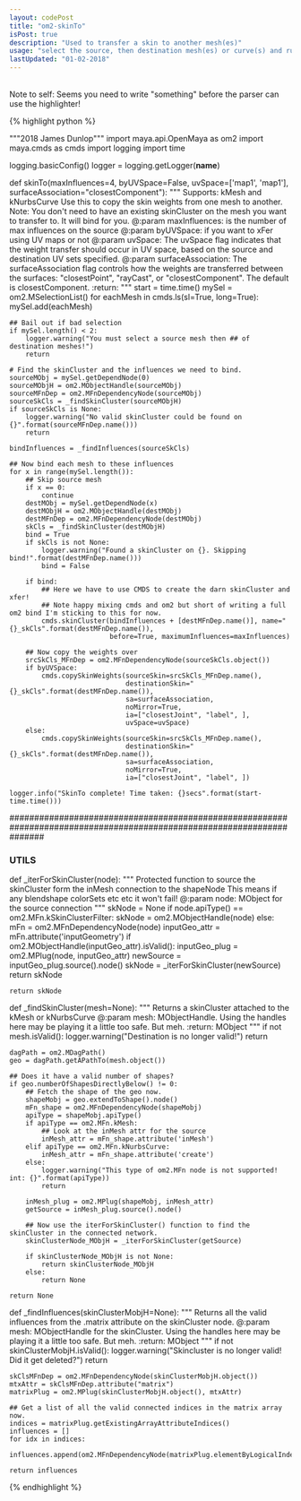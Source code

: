 ```yaml
---
layout: codePost
title: "om2-skinTo"
isPost: true
description: "Used to transfer a skin to another mesh(es)"
usage: "select the source, then destination mesh(es) or curve(s) and run skinTo()"
lastUpdated: "01-02-2018"
---
```


<br> Note to self: Seems you need to write "something" before the parser can use the highlighter!

{% highlight python %}

"""2018 James Dunlop"""
import maya.api.OpenMaya as om2
import maya.cmds as cmds
import logging
import time

logging.basicConfig()
logger = logging.getLogger(__name__)

def skinTo(maxInfluences=4, byUVSpace=False, uvSpace=['map1', 'map1'], surfaceAssociation="closestComponent"):
    """
    Supports: kMesh and kNurbsCurve
    Use this to copy the skin weights from one mesh to another.
    Note: You don't need to have an existing skinCluster on the mesh you want to transfer to. It will bind for you.
    @:param maxInfluences: is the number of max influences on the source
    @:param byUVSpace: if you want to xFer using UV maps or not
    @:param uvSpace: The uvSpace flag indicates that the weight transfer should occur in UV space, based on the source
                     and destination UV sets specified.
    @:param surfaceAssociation: The surfaceAssociation flag controls how the weights are transferred between the
                            surfaces: "closestPoint", "rayCast", or "closestComponent". The default is closestComponent.
    :return:
    """
    start = time.time()
    mySel = om2.MSelectionList()
    for eachMesh in cmds.ls(sl=True, long=True):
        mySel.add(eachMesh)

    ## Bail out if bad selection
    if mySel.length() < 2:
        logger.warning("You must select a source mesh then ## of destination meshes!")
        return

    # Find the skinCluster and the influences we need to bind.
    sourceMObj = mySel.getDependNode(0)
    sourceMObjH = om2.MObjectHandle(sourceMObj)
    sourceMFnDep = om2.MFnDependencyNode(sourceMObj)
    sourceSkCls = _findSkinCluster(sourceMObjH)
    if sourceSkCls is None:
        logger.warning("No valid skinCluster could be found on {}".format(sourceMFnDep.name()))
        return

    bindInfluences = _findInfluences(sourceSkCls)

    ## Now bind each mesh to these influences
    for x in range(mySel.length()):
        ## Skip source mesh
        if x == 0:
            continue
        destMObj = mySel.getDependNode(x)
        destMObjH = om2.MObjectHandle(destMObj)
        destMFnDep = om2.MFnDependencyNode(destMObj)
        skCls = _findSkinCluster(destMObjH)
        bind = True
        if skCls is not None:
            logger.warning("Found a skinCluster on {}. Skipping bind!".format(destMFnDep.name()))
            bind = False

        if bind:
            ## Here we have to use CMDS to create the darn skinCluster and xfer!
            ## Note happy mixing cmds and om2 but short of writing a full om2 bind I'm sticking to this for now.
            cmds.skinCluster(bindInfluences + [destMFnDep.name()], name="{}_skCls".format(destMFnDep.name()),
                             before=True, maximumInfluences=maxInfluences)

        ## Now copy the weights over
        srcSkCls_MFnDep = om2.MFnDependencyNode(sourceSkCls.object())
        if byUVSpace:
            cmds.copySkinWeights(sourceSkin=srcSkCls_MFnDep.name(),
                                 destinationSkin="{}_skCls".format(destMFnDep.name()),
                                 sa=surfaceAssociation,
                                 noMirror=True,
                                 ia=["closestJoint", "label", ],
                                 uvSpace=uvSpace)
        else:
            cmds.copySkinWeights(sourceSkin=srcSkCls_MFnDep.name(),
                                 destinationSkin="{}_skCls".format(destMFnDep.name()),
                                 sa=surfaceAssociation,
                                 noMirror=True,
                                 ia=["closestJoint", "label", ])

    logger.info("SkinTo complete! Time taken: {}secs".format(start-time.time()))

#######################################################################################################################
### UTILS
def _iterForSkinCluster(node):
    """
    Protected function to source the skinCluster form the inMesh connection to the shapeNode
    This means if any blendshape colorSets etc etc it won't fail!
    @:param node: MObject for the source connection
    """
    skNode = None
    if node.apiType() == om2.MFn.kSkinClusterFilter:
        skNode = om2.MObjectHandle(node)
    else:
        mFn = om2.MFnDependencyNode(node)
        inputGeo_attr = mFn.attribute('inputGeometry')
        if om2.MObjectHandle(inputGeo_attr).isValid():
            inputGeo_plug = om2.MPlug(node, inputGeo_attr)
            newSource = inputGeo_plug.source().node()
            skNode = _iterForSkinCluster(newSource)
            return skNode

    return skNode

def _findSkinCluster(mesh=None):
    """
    Returns a skinCluster attached to the kMesh or kNurbsCurve
    @:param mesh: MObjectHandle. Using the handles here may be playing it a little too safe. But meh.
    :return: MObject
    """
    if not mesh.isValid():
        logger.warning("Destination is no longer valid!")
        return

    dagPath = om2.MDagPath()
    geo = dagPath.getAPathTo(mesh.object())

    ## Does it have a valid number of shapes?
    if geo.numberOfShapesDirectlyBelow() != 0:
        ## Fetch the shape of the geo now.
        shapeMobj = geo.extendToShape().node()
        mFn_shape = om2.MFnDependencyNode(shapeMobj)
        apiType = shapeMobj.apiType()
        if apiType == om2.MFn.kMesh:
            ## Look at the inMesh attr for the source
            inMesh_attr = mFn_shape.attribute('inMesh')
        elif apiType == om2.MFn.kNurbsCurve:
            inMesh_attr = mFn_shape.attribute('create')
        else:
            logger.warning("This type of om2.MFn node is not supported! int: {}".format(apiType))
            return

        inMesh_plug = om2.MPlug(shapeMobj, inMesh_attr)
        getSource = inMesh_plug.source().node()

        ## Now use the iterForSkinCluster() function to find the skinCluster in the connected network.
        skinClusterNode_MObjH = _iterForSkinCluster(getSource)

        if skinClusterNode_MObjH is not None:
            return skinClusterNode_MObjH
        else:
            return None

    return None

def _findInfluences(skinClusterMobjH=None):
    """
    Returns all the valid influences from the .matrix attribute on the skinCluster node.
    @:param mesh: MObjectHandle for the skinCluster. Using the handles here may be playing it a little too safe. But meh.
    :return: MObject
    """
    if not skinClusterMobjH.isValid():
        logger.warning("Skincluster is no longer valid! Did it get deleted?")
        return

    skClsMFnDep = om2.MFnDependencyNode(skinClusterMobjH.object())
    mtxAttr = skClsMFnDep.attribute("matrix")
    matrixPlug = om2.MPlug(skinClusterMobjH.object(), mtxAttr)

    ## Get a list of all the valid connected indices in the matrix array now.
    indices = matrixPlug.getExistingArrayAttributeIndices()
    influences = []
    for idx in indices:
        influences.append(om2.MFnDependencyNode(matrixPlug.elementByLogicalIndex(idx).source().node()).absoluteName())

    return influences



{% endhighlight %}